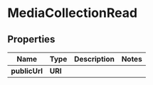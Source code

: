 

# MediaCollectionRead



## Properties

| Name | Type | Description | Notes |
|------------ | ------------- | ------------- | -------------|
|**publicUrl** | **URI** |  |  |



